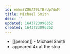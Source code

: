 ```yaml
---
id: emkm7ZO6AT9LTBrUp7duM
title: Michael Smith
desc: ''
updated: 1643723096352
created: 1643723096352
---
```



- [[person]] - Michael Smith
- appeared 4x at the stoa
